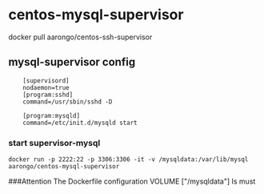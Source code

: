centos-mysql-supervisor
=======================
docker pull aarongo/centos-ssh-supervisor

mysql-supervisor config
-----------------------
        [supervisord]
        nodaemon=true
        [program:sshd]
        command=/usr/sbin/sshd -D

        [program:mysqld]
        command=/etc/init.d/mysqld start

### start supervisor-mysql
    docker run -p 2222:22 -p 3306:3306 -it -v /mysqldata:/var/lib/mysql aarongo/centos-mysql-supervisor
###Attention
    The Dockerfile configuration VOLUME ["/mysqldata"] Is must
